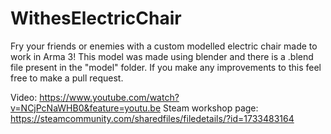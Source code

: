 # WithesElectricChair
Fry your friends or enemies with a custom modelled electric chair made to work in Arma 3!
This model was made using blender and there is a .blend file present in the "model" folder. If you make any improvements to this feel free to make a pull request.

Video: https://www.youtube.com/watch?v=NCjPcNaWHB0&feature=youtu.be
Steam workshop page: https://steamcommunity.com/sharedfiles/filedetails/?id=1733483164
